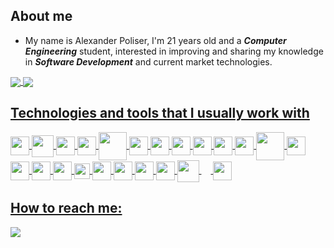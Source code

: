## About me
- My name is Alexander Poliser, I'm 21 years old and a ***Computer Engineering*** student, interested in improving and sharing my knowledge in ***Software Development*** and current market technologies.
  
<div>
  <a href="https://github.com/AlexanderPoliser">
  <img align="center" src="https://github-readme-stats.vercel.app/api?username=alexanderpoliser&show_icons=true&count_private=true">
  <img align="center" src="https://github-readme-stats.vercel.app/api/top-langs/?username=alexanderpoliser&hide_progress=true&theme=graywhite&langs_count=8)">
</div>
  
## Technologies and tools that I usually work with

<div>
  <img align="center" height="30" widht="40" src="https://cdn.jsdelivr.net/gh/devicons/devicon/icons/typescript/typescript-original.svg" />
  <img align="center" height="35" widht="45" src="https://cdn.jsdelivr.net/gh/devicons/devicon/icons/java/java-original.svg" />
  <img align="center" height="30" widht="40" src="https://cdn.jsdelivr.net/gh/devicons/devicon/icons/react/react-original.svg" /> 
  <img align="center" height="30" widht="40" src="https://cdn.jsdelivr.net/gh/devicons/devicon/icons/angularjs/angularjs-plain.svg" />
  <img align="center" height="45" widht="55" src="https://user-images.githubusercontent.com/71186310/227607994-7c282df4-355c-4abc-bed6-3826a94ff62e.png" />
  <img align="center" height="30" widht="40" src="https://cdn.jsdelivr.net/gh/devicons/devicon/icons/spring/spring-original.svg" />
  <img align="center" height="30" widht="40" src="https://cdn.jsdelivr.net/gh/devicons/devicon/icons/firebase/firebase-plain.svg" />
  <img align="center" height="30" widht="40" src="https://cdn.jsdelivr.net/gh/devicons/devicon/icons/mysql/mysql-original.svg" />
  <img align="center" height="30" widht="40" src="https://cdn.jsdelivr.net/gh/devicons/devicon/icons/postgresql/postgresql-plain.svg" />
  <img align="center" height="30" widht="40" src="https://cdn.jsdelivr.net/gh/devicons/devicon/icons/mongodb/mongodb-original.svg" />
  <img align="center" height="30" widht="40" src="https://cdn.jsdelivr.net/gh/devicons/devicon/icons/tomcat/tomcat-original.svg" />
  <img align="center" height="45" widht="55" src="https://cdn.jsdelivr.net/gh/devicons/devicon/icons/docker/docker-original.svg" />
  <img align="center" height="30" widht="40" src="https://cdn.jsdelivr.net/gh/devicons/devicon/icons/amazonwebservices/amazonwebservices-original.svg" />
  <img align="center" height="30" widht="40" src="https://cdn.jsdelivr.net/gh/devicons/devicon/icons/googlecloud/googlecloud-original.svg" />
  <img align="center" height="30" widht="40" src="https://cdn.jsdelivr.net/gh/devicons/devicon/icons/jenkins/jenkins-original.svg" />
  <img align="center" height="30" widht="40" src="https://user-images.githubusercontent.com/71186310/227623245-b41f1d7a-4fca-4ffe-a89f-4048b00181ac.png" />
  <img align="center" height="25" widht="35" src="https://cdn.jsdelivr.net/gh/devicons/devicon/icons/gitlab/gitlab-original.svg" />
  <img align="center" height="30" widht="40" src="https://cdn.jsdelivr.net/gh/devicons/devicon/icons/github/github-original.svg" />
  <img align="center" height="30" widht="40" src="https://cdn.jsdelivr.net/gh/devicons/devicon/icons/git/git-original.svg" />
  <img align="center" height="30" widht="40" src="https://cdn.jsdelivr.net/gh/devicons/devicon/icons/vscode/vscode-original.svg" />
  <img align="center" height="30" widht="40" src="https://user-images.githubusercontent.com/71186310/227607553-5d8fb567-1a4a-4721-bb03-48f7d28a892e.png" />
  <img align="center" height="35" widht="45" src="https://cdn.jsdelivr.net/gh/devicons/devicon/icons/npm/npm-original-wordmark.svg" />
  <img align="center" height="15" widht="20" src="https://user-images.githubusercontent.com/71186310/227606889-3c76661e-f56e-473d-93a6-189fc7bc9c80.png" />
  <img align="center" height="30" widht="40" src="https://cdn.jsdelivr.net/gh/devicons/devicon/icons/gradle/gradle-plain.svg" />
 </div>
  
 ## How to reach me:
  
<div>
  <a href="https://www.linkedin.com/in/alexander-poliser-8a4aa91a3/" target="_blank"><img src="https://img.shields.io/badge/LinkedIn-0077B5?style=for-the-badge&logo=linkedin&logoColor=white"></a>
</div>
